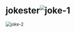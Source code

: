 # jokester![joke-1](https://user-images.githubusercontent.com/77166379/183308006-c8213bb9-fbd8-4d9b-a716-5f0833dd65aa.png)
![joke-2](https://user-images.githubusercontent.com/77166379/183308009-0d23ef93-2ad1-45ea-a762-25880bba768f.png)
